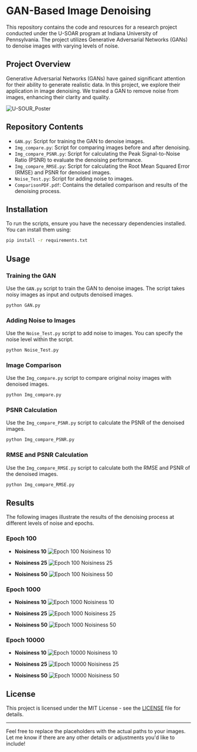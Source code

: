 # GAN-Based Image Denoising

This repository contains the code and resources for a research project conducted under the U-SOAR program at Indiana University of Pennsylvania. The project utilizes Generative Adversarial Networks (GANs) to denoise images with varying levels of noise.

## Project Overview

Generative Adversarial Networks (GANs) have gained significant attention for their ability to generate realistic data. In this project, we explore their application in image denoising. We trained a GAN to remove noise from images, enhancing their clarity and quality.

![U-SOUR_Poster](SamuelRoccoUSOAR.png)

## Repository Contents

- `GAN.py`: Script for training the GAN to denoise images.
- `Img_compare.py`: Script for comparing images before and after denoising.
- `Img_compare_PSNR.py`: Script for calculating the Peak Signal-to-Noise Ratio (PSNR) to evaluate the denoising performance.
- `Img_compare_RMSE.py`: Script for calculating the Root Mean Squared Error (RMSE) and PSNR for denoised images.
- `Noise_Test.py`: Script for adding noise to images.
- `ComparisonPDF.pdf`: Contains the detailed comparison and results of the denoising process.

## Installation

To run the scripts, ensure you have the necessary dependencies installed. You can install them using:

```bash
pip install -r requirements.txt
```

## Usage

### Training the GAN

Use the `GAN.py` script to train the GAN to denoise images. The script takes noisy images as input and outputs denoised images.

```bash
python GAN.py
```

### Adding Noise to Images

Use the `Noise_Test.py` script to add noise to images. You can specify the noise level within the script.

```bash
python Noise_Test.py
```

### Image Comparison

Use the `Img_compare.py` script to compare original noisy images with denoised images.

```bash
python Img_compare.py
```

### PSNR Calculation

Use the `Img_compare_PSNR.py` script to calculate the PSNR of the denoised images.

```bash
python Img_compare_PSNR.py
```

### RMSE and PSNR Calculation

Use the `Img_compare_RMSE.py` script to calculate both the RMSE and PSNR of the denoised images.

```bash
python Img_compare_RMSE.py
```

## Results

The following images illustrate the results of the denoising process at different levels of noise and epochs.

### Epoch 100

- **Noisiness 10**
  ![Epoch 100 Noisiness 10](data/training_stats_e100_n10.png)

- **Noisiness 25**
  ![Epoch 100 Noisiness 25](data/training_stats_e100_n25.png)

- **Noisiness 50**
  ![Epoch 100 Noisiness 50](data/training_stats_e100_n50.png)

### Epoch 1000

- **Noisiness 10**
  ![Epoch 1000 Noisiness 10](data/training_stats_e100_n10.png)

- **Noisiness 25**
  ![Epoch 1000 Noisiness 25](data/training_stats_e1000_n25.png)

- **Noisiness 50**
  ![Epoch 1000 Noisiness 50](data/training_stats_e1000_n50.png)

### Epoch 10000

- **Noisiness 10**
  ![Epoch 10000 Noisiness 10](data/training_stats_e10000_n10.png)

- **Noisiness 25**
  ![Epoch 10000 Noisiness 25](data/training_stats_e10000_n25.png)

- **Noisiness 50**
  ![Epoch 10000 Noisiness 50](data/training_stats_e10000_n50.png)

## License

This project is licensed under the MIT License - see the [LICENSE](LICENSE) file for details.

---

Feel free to replace the placeholders with the actual paths to your images. Let me know if there are any other details or adjustments you'd like to include!
